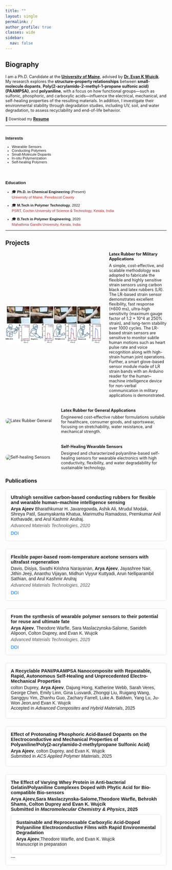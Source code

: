 ```yaml
---
title: ""
layout: single
permalink: /
author_profile: true
classes: wide
sidebar:
  nav: false
---
```


<h2>Biography</h2>
<div style="font-size:0.9em;">
<p>
 
I am a Ph.D. Candidate at the <a href="https://umaine.edu/" target="_blank"><strong>University of Maine</strong></a>, advised by <a href="https://umaine.edu/chb/facultystaff/evan-k-wujcik/" target="_blank"><strong>Dr. Evan K Wujcik</strong></a>. My research explores the <strong>structure–property relationships</strong> between <strong>small-molecule dopants</strong>, <strong>Poly(2-acrylamido-2-methyl-1-propane sulfonic acid)(PAAMPSA)</strong>, and <strong>polyaniline</strong>, with a focus on how functional groups—such as sulfonic, phosphoric, and carboxylic acids—influence the electrical, mechanical, and self-healing properties of the resulting materials. In addition, I investigate their environmental stability through degradation studies, including UV, soil, and water degradation, to assess recyclability and end-of-life behavior.

</p>

<a style="font-size: 0.9em;">
  📄 Download my <strong><a href="/assets/docs/Arya Resume- 2025.pdf">Resume</a></strong>
</a>

<hr>

<div style="display: flex; flex-wrap: wrap; gap: 2rem; align-items: flex-start; justify-content: space-between; font-size: 0.9em; font-family: sans-serif;">

  <!-- Interests Section -->
  <div style="flex: 1; min-width: 250px;">
    <h3><strong>Interests</strong></h3>
    <ul style="margin: 0; padding-left: 20px;">
      <li>Wearable Sensors</li>
      <li>Conducting Polymers</li>
      <li>Small-Molecule Dopants</li>
      <li>In-situ Polymerization</li>
      <li>Self-healing Polymers</li>
    </ul>
  </div>

  <!-- Education Section -->
  <div style="flex: 1; min-width: 250px;">
    <h3><strong>Education</strong></h3>
    <ul style="list-style-type: disc; padding-left: 20px; margin: 0;">
      <li style="margin-bottom: 1em;">
        🎓 <strong>Ph.D. in Chemical Engineering</strong> (Present)<br>
         <a href="https://umaine.edu/chb/home/graduate-programs/" target="_blank" style="text-decoration: none; color: brown;">
  University of Maine, Penobscot County
</a>
      </li>
      <li style="margin-bottom: 1em;">
        🎓 <strong>M.Tech in Polymer Technology</strong>, 2022<br>
        <a href="https://psrt.cusat.ac.in/" target="_blank" style="text-decoration: none; color: brown;">
          PSRT, Cochin University of Science & Technology, Kerala, India
        </a>
      </li>
      <li>
        🎓 <strong>B.Tech in Polymer Engineering</strong>, 2020<br>
        <a href="https://spst.mgu.ac.in/" target="_blank" style="text-decoration: none; color: brown;">
          Mahathma Gandhi University, Kerala, India
        </a>
      </li>
    </ul>
  </div>

</div>

<hr>


<h2 id="projects">Projects</h2> 

<!-- Wrapper for all projects -->
<div style="display: flex; flex-direction: column; gap: 2rem;">

  <!-- Project 1 -->
  <div style="display: flex; flex-wrap: wrap; align-items: center; gap: 1.5rem;">
    <img src="assets/images/military application.jpg" alt="Description of image" style="width: 300px; height: auto; border-radius: 8px;">
    <div style="flex: 1;">
      <h4 style="margin: 0;">Latex Rubber for Military Applications</h4>
      <p style="margin: 0.5em 0 0;">A simple, cost-effective, and scalable methodology was adopted to fabricate the flexible and highly sensitive strain sensors using carbon black and latex rubbers (LR). The LR-based strain sensor demonstrates excellent flexibility, fast response (≈600 ms), ultra-high sensitivity (maximum gauge factor of 1.2 × 10^4 at 250% strain), and long-term stability over 1000 cycles. The LR-based strain sensors are sensitive to monitor subtle human motions such as heart pulse rate and voice recognition along with high-strain human joint operations. Further, a smart glove-based sensor module made of LR strain bands with an Arduino reader for the human–machine intelligence device for non-verbal communication in military applications is demonstrated.</p>
    </div>
  </div>

  <!-- Project 2 -->
  <div style="display: flex; flex-wrap: wrap; align-items: center; gap: 1.5rem;">
    <img src="your-image-url-2.jpg" alt="Latex Rubber General" style="width: 150px; height: auto; border-radius: 8px;">
    <div style="flex: 1;">
      <h4 style="margin: 0;">Latex Rubber for General Applications</h4>
      <p style="margin: 0.5em 0 0;">Engineered cost-effective rubber formulations suitable for healthcare, consumer goods, and sportswear, focusing on stretchability, water resistance, and mechanical strength.</p>
    </div>
  </div>

  <!-- Project 3 -->
  <div style="display: flex; flex-wrap: wrap; align-items: center; gap: 1.5rem;">
    <img src="your-image-url-3.jpg" alt="Self-healing Sensors" style="width: 150px; height: auto; border-radius: 8px;">
    <div style="flex: 1;">
      <h4 style="margin: 0;">Self-Healing Wearable Sensors</h4>
      <p style="margin: 0.5em 0 0;">Designed and characterized polyaniline-based self-healing sensors for wearable electronics with high conductivity, flexibility, and water degradability for sustainable technology.</p>
    </div>
  </div>

</div>


  </div>

  <h3><strong>Publications</strong></h3>

<!-- Wrapper for all publication cards -->
<div style="display: flex; flex-direction: column; gap: 1.5rem; font-family: sans-serif;">

  <!-- Publication 1 -->
  <div style="border: 1px solid #e0e0e0; padding: 1rem; border-radius: 6px; background-color: #fff;">
    <div style="font-weight: bold; font-size: 1.05em;"><strong>Ultrahigh sensitive carbon‐based conducting rubbers for flexible and wearable human–machine intelligence sensing</strong>
</div>
    <div style="margin-top: 4px;"><strong>Arya Ajeev</strong> Bharathkumar H. Javaregowda, Ashik Ali, Mrudul Modak, Shreya Patil, Saumyakanta Khatua, Marimuthu Ramadoss, Premkumar Anil Kothavade, and Arul Kashmir Arulraj. </div>
    <div style="font-style: italic; color: #555; margin-top: 4px;">Advanced Materials Technologies, 2020</div>
    <div style="margin-top: 8px;">
     <a href="https://doi.org/10.1002/admt.202000690" target="_blank" style="margin-right: 1rem; color: #007bff; text-decoration: none;">DOI</a>
    </div>
  </div>

  <!-- Publication 2 -->
  <div style="border: 1px solid #e0e0e0; padding: 1rem; border-radius: 6px; background-color: #fff;">
    <div style="font-weight: bold; font-size: 1.05em;"><strong>Flexible paper-based room-temperature acetone sensors with ultrafast regeneration</strong>
    </div>
    <div style="margin-top: 4px;">Davis, Disiya, Swathi Krishna Narayanan, <strong>Arya Ajeev</strong>, Jayashree Nair, Jithin Jeeji, Ananthu Vijayan, Midhun Viyyur Kuttyadi, Arun Nelliparambil Sathian, and Arul Kashmir Arulraj</div>
    <div style="font-style: italic; color: #555; margin-top: 4px;">Advanced Materials Technologies, 2022</div>
    <div style="margin-top: 8px;">
     <a href="https://doi.org/10.1021/acsami.2c21712" target="_blank" style="margin-right: 1rem; color: #007bff; text-decoration: none;">DOI</a>
    </div>
  </div>
 <!-- Publication 3 -->
  <div style="border: 1px solid #e0e0e0; padding: 1rem; border-radius: 6px; background-color: #fff;">
    <div style="font-weight: bold; font-size: 1.05em;"><strong>From the synthesis of wearable polymer sensors to their potential for reuse and ultimate fate</strong>
    </div>
    <div style="margin-top: 4px;"><strong>Arya Ajeev</strong>, Theodore Warfle, Sara Maslaczynska-Salome, Saeideh Alipoori, Colton Duprey, and Evan K. Wujcik</div>
    <div style="font-style: italic; color: #555; margin-top: 4px;">Advanced Materials Technologies, 2025</div>
    <div style="margin-top: 8px;">
     <a href="https://doi.org/10.1039/D5SC01634G" target="_blank" style="margin-right: 1rem; color: #007bff; text-decoration: none;">DOI</a>
    </div>
  </div>
 <!-- Publication 4 -->
  <div style="border: 1px solid #e0e0e0; padding: 1rem; border-radius: 6px; background-color: #fff;">
    <div style="font-weight: bold; font-size: 1.05em;"><strong>A Recyclable PANI/PAAMPSA Nanocomposite with Repeatable, Rapid, Autonomous Self-Healing and Unprecedented Electro-Mechanical Properties</strong>
    </div>
    <div style="margin-top: 4px;">colton Duprey, <strong>Arya Ajeev</strong>, Dajung Hong, Katherine Webb, Sarah Veres, George Chen, Emily Linn, Gina Lusvardi, Zhongqi Liu, Ruigang Wang, Sanggyu Yim, Zhanhu Guo, Zachary Farrell, Luke A. Baldwin, Yang Lu, Ju-Won Jeon,and Evan K. Wujcik</div>
   Accepted in <em>Advanced Composites and Hybrid Materials</em>, 2025
    <div style="margin-top: 8px;"> 
    </div>
  </div>
<!-- Publication 5 -->
  <div style="border: 1px solid #e0e0e0; padding: 1rem; border-radius: 6px; background-color: #fff;">
    <div style="font-weight: bold; font-size: 1.05em;"> <strong>Effect of Protonating Phosphoric Acid-Based Dopants on the Electroconductive and Mechanical Properties of Polyaniline/Poly(2-acrylamido-2-methylpropane Sulfonic Acid)</strong> 
    </div>
    <div style="margin-top: 4px;"><strong>Arya Ajeev</strong>, colton Duprey, and Evan K. Wujcik</div>
   Submitted in <em>ACS Applied Polymer Materials</em>, 2025
    <div style="margin-top: 8px;"> 
    </div>
  </div>
<!-- Publication 6 -->
  <div style="border: 1px solid #e0e0e0; padding: 1rem; border-radius: 6px; background-color: #fff;">
    <div style="font-weight: bold; font-size: 1.05em;"> <strong>The Effect of Varying Whey Protein in Anti-bacterial Gelatin/Polyaniline Complexes Doped with Phytic Acid for Bio-compatible Bio-sensors</strong>
    <div style="margin-top: 4px;"><strong>Arya Ajeev</strong>,Sara Maslaczynska-Salome,Theodore Warfle, Behrokh Shams, Colton Duprey and Evan K. Wujcik</div>
   Submitted in <em>Macromolecular Chemistry & Physics</em>, 2025
    <div style="margin-top: 8px;"> 
    </div>
  </div>
  <!-- Publication 7 -->
  <div style="border: 1px solid #e0e0e0; padding: 1rem; border-radius: 6px; background-color: #fff;">
    <div style="font-weight: bold; font-size: 1.05em;"> <strong>Sustainable and Reprocessable Carboxylic Acid-Doped Polyaniline Electroconductive Films with Rapid Environmental Degradation</strong> 
    </div>
    <div style="margin-top: 4px;"><strong>Arya Ajeev</strong>,Theodore Warfle, and Evan K. Wujcik</div>
   Manuscript in preparation
    <div style="margin-top: 8px;"> 
    </div>
  </div>
---


</div>

<script>
function openBibModal(bibURL, modalID) {
  const modal = document.getElementById(modalID);
  const textarea = modal.querySelector("textarea");

  fetch(bibURL)
    .then(response => response.text())
    .then(data => {
      textarea.value = data;
      modal.style.display = 'block';
    })
    .catch(() => {
      textarea.value = "Failed to load BibTeX.";
      modal.style.display = 'block';
    });
}

function copyBibTex(textareaID) {
  const text = document.getElementById(textareaID);
  text.select();
  document.execCommand("copy");
  alert("BibTeX copied to clipboard!");
}
</script>
